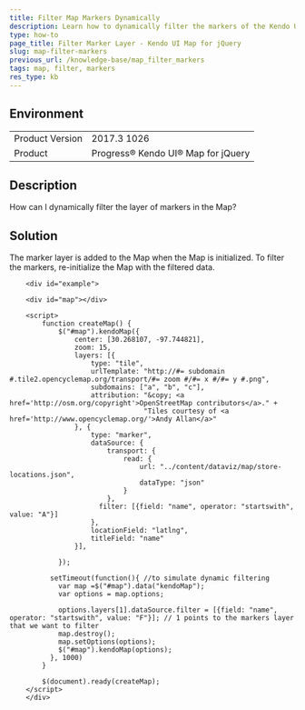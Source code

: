 ```yaml
---
title: Filter Map Markers Dynamically
description: Learn how to dynamically filter the markers of the Kendo UI Map.
type: how-to
page_title: Filter Marker Layer - Kendo UI Map for jQuery
slug: map-filter-markers
previous_url: /knowledge-base/map_filter_markers
tags: map, filter, markers
res_type: kb
---
```


## Environment

<table>
	<tr>
		<td>Product Version</td>
		<td>2017.3 1026</td>
	</tr>
	<tr>
		<td>Product</td>
		<td>Progress® Kendo UI® Map for jQuery</td>
	</tr>
</table>

## Description

How can I dynamically filter the layer of markers in the Map?

## Solution

The marker layer is added to the Map when the Map is initialized. To filter the markers, re-initialize the Map with the filtered data.

```dojo
    <div id="example">

    <div id="map"></div>

    <script>
        function createMap() {
            $("#map").kendoMap({
                center: [30.268107, -97.744821],
                zoom: 15,
                layers: [{
                    type: "tile",
                    urlTemplate: "http://#= subdomain #.tile2.opencyclemap.org/transport/#= zoom #/#= x #/#= y #.png",
                    subdomains: ["a", "b", "c"],
                    attribution: "&copy; <a href='http://osm.org/copyright'>OpenStreetMap contributors</a>." +
                                 "Tiles courtesy of <a href='http://www.opencyclemap.org/'>Andy Allan</a>"
                }, {
                    type: "marker",
                    dataSource: {
                        transport: {
                            read: {
                                url: "../content/dataviz/map/store-locations.json",
                                dataType: "json"
                            }
                        },
                      filter: [{field: "name", operator: "startswith", value: "A"}]
                    },
                    locationField: "latlng",
                    titleField: "name"
                }],

            });

          setTimeout(function(){ //to simulate dynamic filtering
            var map =$("#map").data("kendoMap");
            var options = map.options;

            options.layers[1].dataSource.filter = [{field: "name", operator: "startswith", value: "F"}]; // 1 points to the markers layer that we want to filter
            map.destroy();
            map.setOptions(options);
            $("#map").kendoMap(options);
          }, 1000)
        }

        $(document).ready(createMap);
    </script>
	</div>
```

